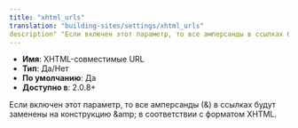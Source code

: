 ```yaml
---
title: "xhtml_urls"
translation: "building-sites/settings/xhtml_urls"
description" "Если включен этот параметр, то все амперсанды в ссылках будут заменены в соответствии с форматом XHTML"
---
```


-   **Имя**: XHTML-совместимые URL  
-   **Тип**: Да/Нет  
-   **По умолчанию**: Да  
-   **Доступно в**: 2.0.8+

Если включен этот параметр, то все амперсанды (&amp;) в ссылках будут заменены на конструкцию &amp;amp; в соответствии с форматом XHTML.